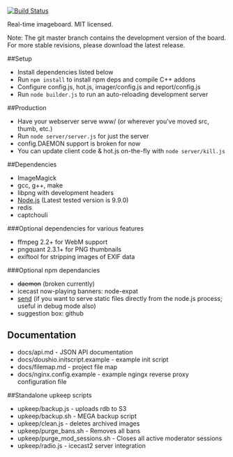 [![Build Status](https://travis-ci.org/vampiricwulf/tanoshiine.svg?branch=master)](https://travis-ci.org/vampiricwulf/tanoshiine)

Real-time imageboard.
MIT licensed.


Note: The git master branch contains the development version of the board. For more stable revisions, please download the latest release.

##Setup

* Install dependencies listed below
* Run `npm install` to install npm deps and compile C++ addons
* Configure config.js, hot.js, imager/config.js and report/config.js
* Run `node builder.js` to run an auto-reloading development server

##Production

* Have your webserver serve www/ (or wherever you've moved src, thumb, etc.)
* Run `node server/server.js` for just the server
* config.DAEMON support is broken for now
* You can update client code & hot.js on-the-fly with `node server/kill.js`

##Dependencies

* ImageMagick
* gcc, g++, make
* libpng with development headers
* [Node.js](https://nodejs.org) (Latest tested version is 9.9.0)
* redis
* captchouli

###Optional dependencies for various features

* ffmpeg 2.2+ for WebM support
* pngquant  2.3.1+ for PNG thumbnails
* exiftool for stripping images of EXIF data

###Optional npm dependancies
* ~~daemon~~ (broken currently)
* icecast now-playing banners: node-expat
* [send](https://github.com/visionmedia/send) (if you want to serve static files directly from the node.js process; useful in debug mode also)
* suggestion box: github

## Documentation

* docs/api.md - JSON API documentation
* docs/doushio.initscript.example - example init script
* docs/filemap.md - project file map
* docs/nginx.config.example - example ngingx reverse proxy configuration file

##Standalone upkeep scripts

* upkeep/backup.js - uploads rdb to S3
* upkeep/backup.sh - MEGA backup script
* upkeep/clean.js - deletes archived images
* upkeep/purge_bans.sh - Removes all bans
* upkeep/purge_mod_sessions.sh - Closes all active moderator sessions
* upkeep/radio.js - icecast2 server integration
